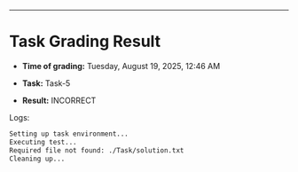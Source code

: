 
---
# Task Grading Result

- **Time of grading:** Tuesday, August 19, 2025, 12:46 AM

- **Task:** Task-5

- **Result:** INCORRECT


Logs:
```bash
Setting up task environment...
Executing test...
Required file not found: ./Task/solution.txt
Cleaning up...
```
